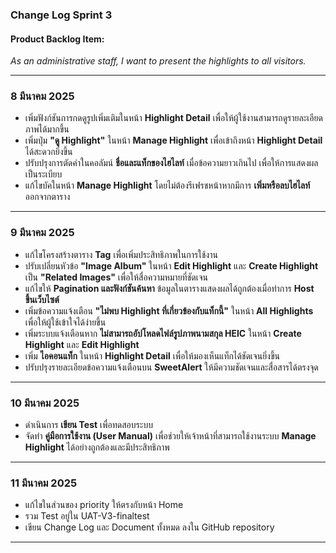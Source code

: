 ### Change Log Sprint 3  

#### **Product Backlog Item:**  
_As an administrative staff, I want to present the highlights to all visitors._  

---  

### **8 มีนาคม 2025**  
- เพิ่มฟังก์ชันการกดดูรูปเพิ่มเติมในหน้า **Highlight Detail** เพื่อให้ผู้ใช้งานสามารถดูรายละเอียดภาพได้มากขึ้น  
- เพิ่มปุ่ม **"ดู Highlight"** ในหน้า **Manage Highlight** เพื่อเข้าถึงหน้า **Highlight Detail** ได้สะดวกยิ่งขึ้น  
- ปรับปรุงการตัดคำในคอลัมน์ **ชื่อและแท็กของไฮไลท์** เมื่อข้อความยาวเกินไป เพื่อให้การแสดงผลเป็นระเบียบ  
- แก้ไขบัคในหน้า **Manage Highlight** โดยไม่ต้องรีเฟรชหน้าหากมีการ **เพิ่มหรือลบไฮไลท์** ออกจากตาราง  

---  

### **9 มีนาคม 2025**  
- แก้ไขโครงสร้างตาราง **Tag** เพื่อเพิ่มประสิทธิภาพในการใช้งาน  
- ปรับเปลี่ยนหัวข้อ **"Image Album"** ในหน้า **Edit Highlight** และ **Create Highlight** เป็น **"Related Images"** เพื่อให้สื่อความหมายที่ชัดเจน  
- แก้ไขให้ **Pagination และฟังก์ชันค้นหา** ข้อมูลในตารางแสดงผลได้ถูกต้องเมื่อทำการ **Host ขึ้นเว็บไซต์**  
- เพิ่มข้อความแจ้งเตือน **"ไม่พบ Highlight ที่เกี่ยวข้องกับแท็กนี้"** ในหน้า **All Highlights** เพื่อให้ผู้ใช้เข้าใจได้ง่ายขึ้น  
- เพิ่มระบบแจ้งเตือนหาก **ไม่สามารถอัปโหลดไฟล์รูปภาพนามสกุล HEIC** ในหน้า **Create Highlight** และ **Edit Highlight**  
- เพิ่ม **ไอคอนแท็ก** ในหน้า **Highlight Detail** เพื่อให้มองเห็นแท็กได้ชัดเจนยิ่งขึ้น  
- ปรับปรุงรายละเอียดข้อความแจ้งเตือนบน **SweetAlert** ให้มีความชัดเจนและสื่อสารได้ตรงจุด  

---  

### **10 มีนาคม 2025**  
- ดำเนินการ **เขียน Test** เพื่อทดสอบระบบ
- จัดทำ **คู่มือการใช้งาน (User Manual)** เพื่อช่วยให้เจ้าหน้าที่สามารถใช้งานระบบ **Manage Highlight** ได้อย่างถูกต้องและมีประสิทธิภาพ  

---  

### **11 มีนาคม 2025** 
- แก้ไขในส่วนของ priority ให้ตรงกับหน้า Home
- รวม Test อยู่ใน UAT-V3-finaltest
- เขียน Change Log และ Document ทั้งหมด ลงใน GitHub repository

---


